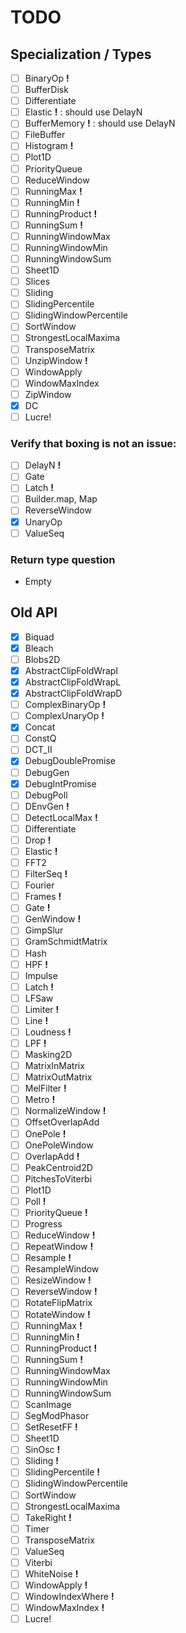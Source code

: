 # TODO

## Specialization / Types

- [ ] BinaryOp          __!__
- [ ] BufferDisk
- [ ] Differentiate
- [ ] Elastic           __!__ : should use DelayN
- [ ] BufferMemory      __!__ : should use DelayN
- [ ] FileBuffer
- [ ] Histogram         __!__
- [ ] Plot1D
- [ ] PriorityQueue
- [ ] ReduceWindow
- [ ] RunningMax        __!__
- [ ] RunningMin        __!__
- [ ] RunningProduct    __!__
- [ ] RunningSum        __!__
- [ ] RunningWindowMax
- [ ] RunningWindowMin
- [ ] RunningWindowSum
- [ ] Sheet1D
- [ ] Slices
- [ ] Sliding
- [ ] SlidingPercentile
- [ ] SlidingWindowPercentile
- [ ] SortWindow
- [ ] StrongestLocalMaxima
- [ ] TransposeMatrix
- [ ] UnzipWindow       __!__
- [ ] WindowApply
- [ ] WindowMaxIndex
- [ ] ZipWindow
- [X] DC
- [ ] Lucre!

### Verify that boxing is not an issue:

- [ ] DelayN            __!__
- [ ] Gate
- [ ] Latch             __!__
- [ ] Builder.map, Map
- [ ] ReverseWindow
- [X] UnaryOp
- [ ] ValueSeq

### Return type question

- Empty

## Old API

- [X] Biquad
- [X] Bleach
- [ ] Blobs2D
- [X] AbstractClipFoldWrapI
- [X] AbstractClipFoldWrapL
- [X] AbstractClipFoldWrapD
- [ ] ComplexBinaryOp       __!__
- [ ] ComplexUnaryOp        __!__
- [X] Concat
- [ ] ConstQ
- [ ] DCT_II
- [X] DebugDoublePromise
- [ ] DebugGen
- [X] DebugIntPromise
- [ ] DebugPoll
- [ ] DEnvGen               __!__
- [ ] DetectLocalMax        __!__
- [ ] Differentiate
- [ ] Drop                  __!__
- [ ] Elastic               __!__
- [ ] FFT2
- [ ] FilterSeq             __!__
- [ ] Fourier
- [ ] Frames                __!__
- [ ] Gate                  __!__
- [ ] GenWindow             __!__
- [ ] GimpSlur
- [ ] GramSchmidtMatrix
- [ ] Hash
- [ ] HPF                   __!__
- [ ] Impulse
- [ ] Latch                 __!__
- [ ] LFSaw
- [ ] Limiter               __!__
- [ ] Line                  __!__
- [ ] Loudness              __!__
- [ ] LPF                   __!__
- [ ] Masking2D
- [ ] MatrixInMatrix
- [ ] MatrixOutMatrix
- [ ] MelFilter             __!__
- [ ] Metro                 __!__
- [ ] NormalizeWindow       __!__
- [ ] OffsetOverlapAdd
- [ ] OnePole               __!__
- [ ] OnePoleWindow
- [ ] OverlapAdd            __!__
- [ ] PeakCentroid2D
- [ ] PitchesToViterbi
- [ ] Plot1D
- [ ] Poll                  __!__
- [ ] PriorityQueue         __!__
- [ ] Progress
- [ ] ReduceWindow          __!__
- [ ] RepeatWindow          __!__
- [ ] Resample              __!__
- [ ] ResampleWindow
- [ ] ResizeWindow          __!__
- [ ] ReverseWindow         __!__
- [ ] RotateFlipMatrix
- [ ] RotateWindow          __!__
- [ ] RunningMax            __!__
- [ ] RunningMin            __!__
- [ ] RunningProduct        __!__
- [ ] RunningSum            __!__
- [ ] RunningWindowMax
- [ ] RunningWindowMin
- [ ] RunningWindowSum
- [ ] ScanImage
- [ ] SegModPhasor
- [ ] SetResetFF            __!__
- [ ] Sheet1D
- [ ] SinOsc                __!__
- [ ] Sliding               __!__
- [ ] SlidingPercentile     __!__
- [ ] SlidingWindowPercentile
- [ ] SortWindow
- [ ] StrongestLocalMaxima
- [ ] TakeRight             __!__
- [ ] Timer
- [ ] TransposeMatrix
- [ ] ValueSeq
- [ ] Viterbi
- [ ] WhiteNoise            __!__
- [ ] WindowApply           __!__
- [ ] WindowIndexWhere      __!__
- [ ] WindowMaxIndex        __!__
- [ ] Lucre!
